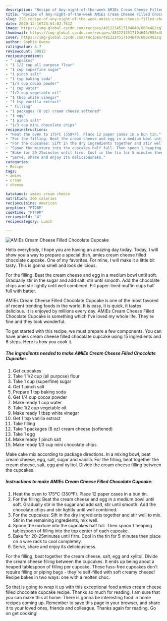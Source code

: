 ```yaml
---
description: "Recipe of Any-night-of-the-week AMIEs Cream Cheese Filled Chocolate Cupcake"
title: "Recipe of Any-night-of-the-week AMIEs Cream Cheese Filled Chocolate Cupcake"
slug: 228-recipe-of-any-night-of-the-week-amies-cream-cheese-filled-chocolate-cupcake
date: 2020-12-16T23:54:02.761Z
image: https://img-global.cpcdn.com/recipes/4812214517104640/680x482cq70/amies-cream-cheese-filled-chocolate-cupcake-recipe-main-photo.jpg
thumbnail: https://img-global.cpcdn.com/recipes/4812214517104640/680x482cq70/amies-cream-cheese-filled-chocolate-cupcake-recipe-main-photo.jpg
cover: https://img-global.cpcdn.com/recipes/4812214517104640/680x482cq70/amies-cream-cheese-filled-chocolate-cupcake-recipe-main-photo.jpg
author: Sophie Owens
ratingvalue: 4.7
reviewcount: 39812
recipeingredient:
- " cupcakes"
- "1 1/2 cup all purpose flour"
- "1 cup superfine sugar"
- "1 pinch salt"
- "1 tsp baking soda"
- "1/4 cup cocoa powder"
- "1 cup water"
- "1/2 cup vegetable oil"
- "1 tbsp white vinegar"
- "1 tsp vanilla extract"
- " filling"
- "1 packages (8 oz) cream cheese softened"
- "1 egg"
- "1 pinch salt"
- "1/3 cup mini chocolate chips"
recipeinstructions:
- "Heat the oven to 175ºC (350ºF). Place 12 paper cases in a bun tin."
- "For the filling: Beat the cream cheese and egg in a medium bowl until soft. Gradually stir in the sugar and add salt, stir until smooth. Add the chocolate chips and stir lightly until well combined."
- "For the cupcakes: Sift in the dry ingredients together and stir well to mix. Stir in the remaining ingredients; mix well."
- "Spoon the mixture into the cupcakes half full. Then spoon 1 heaping tablespoon of filling into the top center of each cupcake."
- "Bake for 20-25minutes until firm. Cool in the tin for 5 minutes then place on a wire rack to cool completely."
- "Serve, share and enjoy its deliciousness."
categories:
- Recipe
tags:
- amies
- cream
- cheese

katakunci: amies cream cheese 
nutrition: 206 calories
recipecuisine: American
preptime: "PT28M"
cooktime: "PT49M"
recipeyield: "4"
recipecategory: Lunch

---
```



![AMIEs Cream Cheese Filled Chocolate Cupcake](https://img-global.cpcdn.com/recipes/4812214517104640/680x482cq70/amies-cream-cheese-filled-chocolate-cupcake-recipe-main-photo.jpg)

Hello everybody, I hope you are having an amazing day today. Today, I will show you a way to prepare a special dish, amies cream cheese filled chocolate cupcake. One of my favorites. For mine, I will make it a little bit tasty. This is gonna smell and look delicious.

For the filling: Beat the cream cheese and egg in a medium bowl until soft. Gradually stir in the sugar and add salt, stir until smooth. Add the chocolate chips and stir lightly until well combined. Fill paper-lined muffin cups half full with batter.

AMIEs Cream Cheese Filled Chocolate Cupcake is one of the most favored of recent trending foods in the world. It is easy, it is quick, it tastes delicious. It is enjoyed by millions every day. AMIEs Cream Cheese Filled Chocolate Cupcake is something which I've loved my whole life. They're fine and they look wonderful.


To get started with this recipe, we must prepare a few components. You can have amies cream cheese filled chocolate cupcake using 15 ingredients and 6 steps. Here is how you cook it.

<!--inarticleads1-->

##### The ingredients needed to make AMIEs Cream Cheese Filled Chocolate Cupcake:

1. Get  cupcakes
1. Take 1 1/2 cup (all purpose) flour
1. Take 1 cup (superfine) sugar
1. Get 1 pinch salt
1. Prepare 1 tsp baking soda
1. Get 1/4 cup cocoa powder
1. Make ready 1 cup water
1. Take 1/2 cup vegetable oil
1. Make ready 1 tbsp white vinegar
1. Get 1 tsp vanilla extract
1. Take  filling
1. Take 1 packages (8 oz) cream cheese (softened)
1. Take 1 egg
1. Make ready 1 pinch salt
1. Make ready 1/3 cup mini chocolate chips


Make cake mix according to package directions. In a mixing bowl, beat cream cheese, egg, salt, sugar and vanilla. For the filling, beat together the cream cheese, salt, egg and xylitol. Divide the cream cheese filling between the cupcakes. 

<!--inarticleads2-->

##### Instructions to make AMIEs Cream Cheese Filled Chocolate Cupcake:

1. Heat the oven to 175ºC (350ºF). Place 12 paper cases in a bun tin.
1. For the filling: Beat the cream cheese and egg in a medium bowl until soft. Gradually stir in the sugar and add salt, stir until smooth. Add the chocolate chips and stir lightly until well combined.
1. For the cupcakes: Sift in the dry ingredients together and stir well to mix. Stir in the remaining ingredients; mix well.
1. Spoon the mixture into the cupcakes half full. Then spoon 1 heaping tablespoon of filling into the top center of each cupcake.
1. Bake for 20-25minutes until firm. Cool in the tin for 5 minutes then place on a wire rack to cool completely.
1. Serve, share and enjoy its deliciousness.


For the filling, beat together the cream cheese, salt, egg and xylitol. Divide the cream cheese filling between the cupcakes. It ends up being about a heaped tablespoon of filling per cupcake. These fuss-free cupcakes don&#39;t require filling or piping bags - they&#39;re self-filled with soft creamy cheese! Recipe bakes in two ways: one with a molten choc. 

So that is going to wrap it up with this exceptional food amies cream cheese filled chocolate cupcake recipe. Thanks so much for reading. I am sure that you can make this at home. There is gonna be interesting food in home recipes coming up. Remember to save this page in your browser, and share it to your loved ones, friends and colleague. Thanks again for reading. Go on get cooking!

